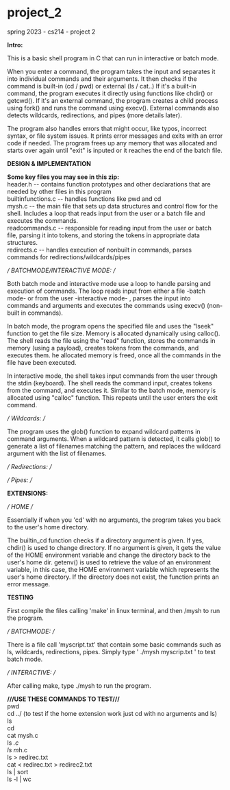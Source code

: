 # project_2
spring 2023 - cs214 - project 2


**Intro:**

This is a basic shell program in C that can run in interactive or batch mode. 

When you enter a command, the program takes the input and separates it into individual commands and their arguments. It then checks if the command is built-in (cd / pwd) or external (ls / cat..)  If it's a built-in command, the program executes it directly using functions like chdir() or getcwd(). If it's an external command, the program creates a child process using fork() and runs the command using execv(). External commands also detects wildcards, redirections, and pipes (more details later).

The program also handles errors that might occur, like typos, incorrect syntax, or file system issues. It prints error messages and exits with an error code if needed. The program frees up any memory that was allocated and starts over again until "exit" is inputed or it reaches the end of the batch file.


**DESIGN & IMPLEMENTATION**

**Some key files you may see in this zip:** </br>
header.h -- contains function prototypes and other declarations that are needed by other files in this program  </br>
builtinfunctions.c -- handles functions like pwd and cd </br>
mysh.c -- the main file that sets up data structures and control flow for the shell. Includes a loop that reads input from the user or a batch file and executes the commands.  </br>
readcommands.c -- responsible for reading input from the user or batch file, parsing it into tokens, and storing the tokens in appropriate data structures. </br>
redirects.c -- handles execution of nonbuilt in commands, parses commands for redirections/wildcards/pipes </br>


**/* BATCHMODE/INTERACTIVE MODE: */**

Both batch mode and interactive mode use a loop to handle parsing and execution of commands. The loop reads input from either a file -batch mode- or from the user -interactive mode- , parses the input into commands and arguments and executes the commands using execv() (non-built in commands).

In batch mode, the program opens the specified file and uses the "lseek" function to get the file size. Memory is allocated dynamically using calloc(). The shell reads the file using the "read" function, stores the commands in memory (using a payload), creates tokens from the commands, and executes them. he allocated memory is freed, once all the commands in the file have been executed.

In interactive mode, the shell takes input commands from the user through the stdin (keyboard). The shell reads the command input, creates tokens from the command, and executes it. Similar to the batch mode, memory is allocated using "calloc" function. This repeats until the user enters the exit command.


**/* Wildcards: */**

The program uses the glob() function to expand wildcard patterns in command arguments. When a wildcard pattern is detected, it calls glob() to generate a list of filenames matching the pattern, and replaces the wildcard argument with the list of filenames.


**/* Redirections: */**


**/* Pipes: */**


**EXTENSIONS:**

**/* HOME */**

Essentially if when you 'cd' with no arguments, the program takes you back to the user's home directory. 

The builtin_cd function checks if a directory argument is given. If yes, chdir() is used to change directory. If no argument is given, it gets the value of the HOME environment variable and change the directory back to the user's home dir. getenv() is used to retrieve the value of an environment variable, in this case, the HOME environment variable which represents the user's home directory. If the directory does not exist, the function prints an error message. 





**TESTING**

First compile the files calling 'make' in linux terminal, and then /mysh to run the program.

**/* BATCHMODE: */**

There is a file call 'myscript.txt' that contain some basic commands such as ls, wildcards, redirections, pipes. Simply type ' ./mysh myscrip.txt ' to test batch mode.


**/* INTERACTIVE: */**

After calling make, type ./mysh to run the program.

**///USE THESE COMMANDS TO TEST///** <br />
pwd <br />
cd ../     (to test if the home extension work just cd with no arguments and ls)  <br />
ls <br />
cd  <br />
cat mysh.c <br />
ls *.c <br />
ls m*h.c  <br />
ls > redirec.txt <br />
cat < redirec.txt > redirec2.txt  <br />
ls | sort <br />
ls -l | wc <br />








